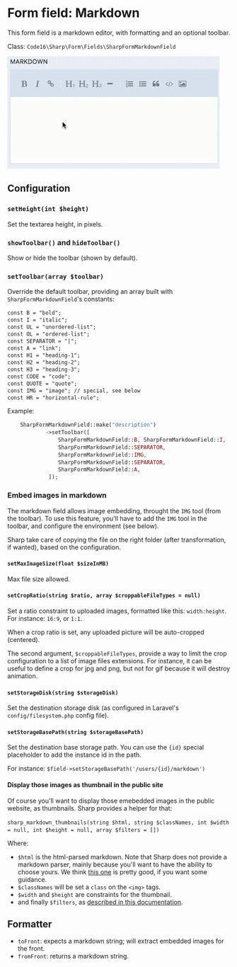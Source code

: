 # Form field: Markdown

This form field is a markdown editor, with formatting and an optional toolbar.

Class: `Code16\Sharp\Form\Fields\SharpFormMarkdownField`

![Example](./markdown.gif)


## Configuration


### `setHeight(int $height)`

Set the textarea height, in pixels.

### `showToolbar()` and `hideToolbar()`

Show or hide the toolbar (shown by default).

### `setToolbar(array $toolbar)`

Override the default toolbar, providing an array built with `SharpFormMarkdownField`'s constants:

    const B = "bold";
    const I = "italic";
    const UL = "unordered-list";
    const OL = "ordered-list";
    const SEPARATOR = "|";
    const A = "link";
    const H1 = "heading-1";
    const H2 = "heading-2";
    const H3 = "heading-3";
    const CODE = "code";
    const QUOTE = "quote";
    const IMG = "image"; // special, see below
    const HR = "horizontal-rule";

Example:

```php
    SharpFormMarkdownField::make("description")
            ->setToolbar([
                SharpFormMarkdownField::B, SharpFormMarkdownField::I,
                SharpFormMarkdownField::SEPARATOR,
                SharpFormMarkdownField::IMG,
                SharpFormMarkdownField::SEPARATOR,
                SharpFormMarkdownField::A,
             ]);
```

### Embed images in markdown

The markdown field allows image embedding, throught the `IMG` tool (from the toolbar). To use this feature, you'll have to add the `IMG` tool in the toolbar, and configure the environment (see below).

Sharp take care of copying the file on the right folder (after transformation, if wanted), based on the configuration.


#### `setMaxImageSize(float $sizeInMB)`

Max file size allowed.

#### `setCropRatio(string $ratio, array $croppableFileTypes = null)`

Set a ratio constraint to uploaded images, formatted like this: `width:height`. For instance: `16:9`, or `1:1`.

When a crop ratio is set, any uploaded picture will be auto-cropped (centered).

The second argument, `$croppableFileTypes`, provide a way to limit the crop configuration to a list of image files extensions. For instance, it can be useful to define a crop for jpg and png, but not for gif because it will destroy animation.

#### `setStorageDisk(string $storageDisk)`

Set the destination storage disk (as configured in Laravel's  `config/filesystem.php` config file).

#### `setStorageBasePath(string $storageBasePath)`

Set the destination base storage path. You can use the `{id}` special placeholder to add the instance id in the path.

For instance:
`$field->setStorageBasePath('/users/{id}/markdown')`

#### Display those images as thumbnail in the public site

Of course you'll want to display those emebedded images in the public website, as thumbnails. Sharp provides a helper for that:

`sharp_markdown_thumbnails(string $html, string $classNames, int $width = null, int $height = null, array $filters = [])`

Where:

- `$html` is the html-parsed markdown. Note that Sharp does not provide a markdown parser, mainly because you'll want to have the ability to choose yours. We think [this one](https://github.com/cebe/markdown) is pretty good, if you want some guidance.
- `$classNames` will be set a `class` on the `<img>` tags.
- `$width` and `$height` are constraints for the thumbnail.
- and finally `$filters`, as [described in this documentation](../sharp-built-in-solution-for-uploads.md).

## Formatter

- `toFront`: expects a markdown string; will extract embedded images for the front.
- `fromFront`: returns a markdown string.